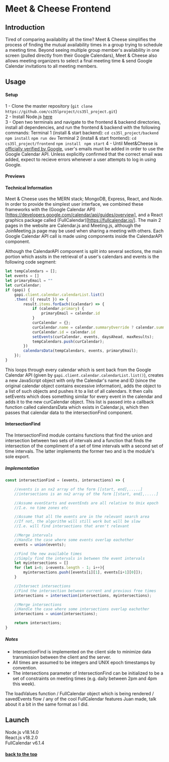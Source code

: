 # <a name="title" /> Meet & Cheese Frontend

## Introduction
Tired of comparing availability all the time? Meet & Cheese simplifies the process of finding the mutual availability times in a group trying to schedule a meeting time. Beyond seeing multiple group member's availability in one screen (pulled directly from their Google Calendars), Meet & Cheese also allows meeting organizers to select a final meeting time & send Google Calendar invitations to all meeting members.

## Usage

#### Setup

1 - Clone the master repository (```git clone https://github.com/cs35lproject/cs35l_project.git```) <br>
2 - Install Node.js [here](https://nodejs.org/en/download/) <br>
3 - Open two terminals and navigate to the frontend & backend directories, install all dependencies, and run the frontend & backend with the following commands: 
Terminal 1 (install & start backend):
```cd cs35l_project/backend```
```npm install```
```npm run dev```
Terminal 2 (install & start frontend):
```cd cs35l_project/frontend```
```npm install```
``` npm start```
4 - Until Meet&Cheese is [officially verified by Google](https://support.google.com/cloud/answer/7454865), user's emails must be added in order to use the Google Calendar API. Unless explicitly confirmed that the correct email was added, expect to recieve errors whenever a user attempts to log in using Google.

#### Previews

#### Technical Information

Meet & Cheese uses the MERN stack; MongoDB, Express, React, and Node. In order to provide the simplest user interface, we combined these frameworks with the (Google Calendar API)[https://developers.google.com/calendar/api/guides/overview], and a React graphics package called (FullCalendar)[https://fullcalendar.io/]. The main 2 pages in the website are Calendar.js and Meeting.js, although the JoinMeeting.js page may be used when sharing a meeting with others. Each Google Calendar API call is made using components inside the CalendarAPI component.


Although the CalendarAPI component is split into several sections, the main portion which assits in the retrieval of a user's calendars and events is the following code segment:

```js
let tempCalendars = [];
let events = []
let primaryEmail = ""
let curCalendar;
if (gapi) {
    gapi.client.calendar.calendarList.list()
    .then( ({ result }) => {
        result.items.forEach((calendar) => {
            if (calendar.primary) {
                primaryEmail = calendar.id
            }
            curCalendar = {};
            curCalendar.name = calendar.summaryOverride ? calendar.summaryOverride : calendar.summary;
            curCalendar.id = calendar.id
            setEvents(curCalendar, events, daysAhead, maxResults);
            tempCalendars.push(curCalendar);
        })
        calendarsData(tempCalendars, events, primaryEmail);
    });
}
```

This loops through every calendar which is sent back from the Google Calendar API (given by `gapi.client.calendar.calendarList.list()`), creates a new JavaScript object with only the Calendar's name and ID (since the original calendar object contains excessive information), adds the object to a list of such objects and pushes it to a list of all calendars. It then calls setEvents which does something similar for every event in the calendar and adds it to the new curCalendar object. This list is passed into a callback function called calendarsData which exists in Calendar.js, which then passes that calendar data to the intersectionFind component.

#### IntersectionFind
The IntersectionFind module contains functions that find the union and intersection between two sets of intervals and a function that finds the intersection of the compliment of a set of time intervals with a second set of time intervals. The latter implements the former two and is the module's sole export. 

##### Implementation
```js
const intersectionFind = (events, intersections) => {

    //events is an nx2 array of the form [[start, end],.....]
    //intersections is an nx2 array of the form [[start, end],.....]

    //Assume evenStarts and eventEnds are all relative to Unix epoch
    //I.e. no time zones etc

    //Assume that all the events are in the relevant search area
    //If not, the algorithm will still work but will be slow
    //I.e. will find intersections that aren't relevant

    //Merge intervals
    //Handle the case where some events overlap eachother
    events = union(events);

    //Find the new available times
    //Simply find the intervals in between the event intervals
    let myintersections = []
    for (let i=0; i<events.length - 1; i++){
        myintersections.push([events[i][1], events[i+1][0]]);
    }

    //Intersect intersections
    //Find the intersection between current and previous free times
    intersections = intersection(intersections, myintersections);

    //Merge intersections
    //Handle the case where some intersections overlap eachother
    intersections = union(intersections);

    return intersections;
}
```
##### Notes
- IntersectionFind is implemented on the client side to minimize data transmission between the client and the server.
- All times are assumed to be integers and UNIX epoch timestamps by convention.
- The intersections parameter of IntersectionFind can be initialized to be a set of constraints on meeting times (e.g. daily between 2pm and 4pm this week).

The loadValues function / FullCalendar object which is being rendered / savedEvents flow / any of the cool FullCalendar features Juan made, talk about it a bit in the same format as I did.

## Launch
Node.js v18.14.0 <br>
React.js v18.2.0 <br>
FullCalendar v6.1.4 <br>

#### [back to the top](#title)
